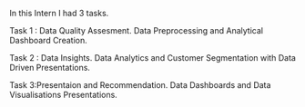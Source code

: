 In this Intern I had 3 tasks.

Task 1 : Data Quality Assesment. 
Data Preprocessing and Analytical Dashboard Creation.

Task 2 : Data Insights. 
Data Analytics and Customer Segmentation with Data Driven Presentations.

Task 3:Presentaion and Recommendation. 
Data Dashboards and Data Visualisations Presentations.
